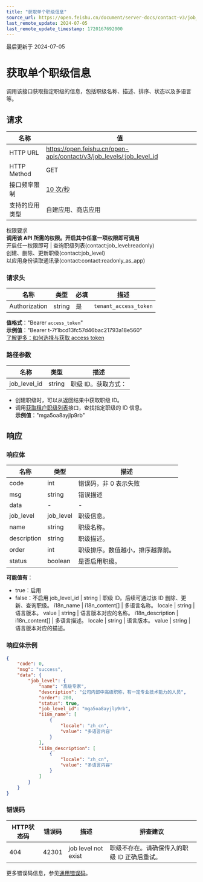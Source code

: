```yaml
---
title: "获取单个职级信息"
source_url: https://open.feishu.cn/document/server-docs/contact-v3/job_level/get
last_remote_update: 2024-07-05
last_remote_update_timestamp: 1720167692000
---
```

最后更新于 2024-07-05

# 获取单个职级信息

调用该接口获取指定职级的信息，包括职级名称、描述、排序、状态以及多语言等。

## 请求
名称 | 值
---|---
HTTP URL | https://open.feishu.cn/open-apis/contact/v3/job_levels/:job_level_id
HTTP Method | GET
接口频率限制 | [10 次/秒](https://open.feishu.cn/document/ukTMukTMukTM/uUzN04SN3QjL1cDN)
支持的应用类型 | 自建应用、商店应用
权限要求  
            **调用该 API 所需的权限。开启其中任意一项权限即可调用**  
            开启任一权限即可 | 查询职级列表(contact:job_level:readonly)  
            创建、删除、更新职级(contact:job_level)  
            以应用身份读取通讯录(contact:contact:readonly_as_app)

### 请求头

名称 | 类型 | 必填 | 描述
--- | --- | --- | ---
Authorization | string | 是 | `tenant_access_token`  
**值格式**："Bearer `access_token`"  
**示例值**："Bearer t-7f1bcd13fc57d46bac21793a18e560"  
[了解更多：如何选择与获取 access token](https://open.feishu.cn/document/uAjLw4CM/ugTN1YjL4UTN24CO1UjN/trouble-shooting/how-to-choose-which-type-of-token-to-use)

### 路径参数

名称 | 类型 | 描述
--- | --- | ---
job_level_id | string | 职级 ID。获取方式：  
- 创建职级时，可以从返回结果中获取职级 ID。  
- 调用[获取租户职级列表](https://open.feishu.cn/document/uAjLw4CM/ukTMukTMukTM/reference/contact-v3/job_level/list)接口，查找指定职级的 ID 信息。  
**示例值**："mga5oa8ayjlp9rb"

## 响应

### 响应体

名称 | 类型 | 描述
--- | --- | ---
code | int | 错误码，非 0 表示失败
msg | string | 错误描述
data | \- | \-
job_level | job_level | 职级信息。
name | string | 职级名称。
description | string | 职级描述。
order | int | 职级排序。数值越小，排序越靠前。
status | boolean | 是否启用职级。  
**可能值有**：  
- true：启用  
- false：不启用
job_level_id | string | 职级 ID。后续可通过该 ID 删除、更新、查询职级。
i18n_name | i18n_content\[\] | 多语言名称。
locale | string | 语言版本。
value | string | 语言版本对应的名称。
i18n_description | i18n_content\[\] | 多语言描述。
locale | string | 语言版本。
value | string | 语言版本对应的描述。

### 响应体示例
```json
{
    "code": 0,
    "msg": "success",
    "data": {
        "job_level": {
            "name": "高级专家",
            "description": "公司内部中高级职称，有一定专业技术能力的人员",
            "order": 200,
            "status": true,
            "job_level_id": "mga5oa8ayjlp9rb",
            "i18n_name": [
                {
                    "locale": "zh_cn",
                    "value": "多语言内容"
                }
            ],
            "i18n_description": [
                {
                    "locale": "zh_cn",
                    "value": "多语言内容"
                }
            ]
        }
    }
}
```

### 错误码

HTTP状态码 | 错误码 | 描述 | 排查建议
--- | --- | --- | ---
404 | 42301 | job level not exist | 职级不存在。请确保传入的职级 ID 正确后重试。

更多错误码信息，参见[通用错误码](https://open.feishu.cn/document/ukTMukTMukTM/ugjM14COyUjL4ITN)。
